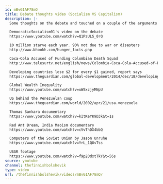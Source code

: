```yaml
---
id: mBvG1AF78mQ
title: Debate thoughts video (Socialism VS Capitalism)
description: |-
  Some thoughts on the debate and touched on a couple of the arguments we didn't have time to cover properly

  DemocraticSocialism01's video on the debate
  https://www.youtube.com/watch?v=Q1PzULS_0rQ

  10 million starve each year. 90% not due to war or disasters
  http://www.bhookh.com/hunger_facts.php

  Coca-Cola Accused of Funding Colombian Death Squad
  http://www.telesurtv.net/english/news/Colombia-Coca-Cola-Accused-of-Funding-Terrorist-Paramilitaries-20160901-0005.html

  Developing countries lose $2 for every $1 gained, report says
  https://www.theguardian.com/global-development/2014/dec/18/developing-countries-debt-eurodad-report

  Global Wealth Inequality
  https://www.youtube.com/watch?v=uWSxzjyMNpU

  US behind the Venezuelan coup
  https://www.theguardian.com/world/2002/apr/21/usa.venezuela

  Thomas Sankara documentary
  https://www.youtube.com/watch?v=kItKeYK9D3k&t=1s

  Red Ant Dream, India Maoism documentary
  https://www.youtube.com/watch?v=cVvThDX4bbQ

  Computers of the Soviet Union by Jason Unruhe
  https://www.youtube.com/watch?v=YrL_1QOvTss

  USSR footage
  https://www.youtube.com/watch?v=f9p20dxtTkY&t=56s
source: youtube
channel: thefinnishbolshevik
type: video
url: /thefinnishbolshevik/videos/mBvG1AF78mQ/
---
```

